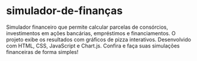 # simulador-de-finanças
Simulador financeiro que permite calcular parcelas de consórcios, investimentos em ações bancárias, empréstimos e financiamentos. O projeto exibe os resultados com gráficos de pizza interativos. Desenvolvido com HTML, CSS, JavaScript e Chart.js. Confira e faça suas simulações financeiras de forma simples!
